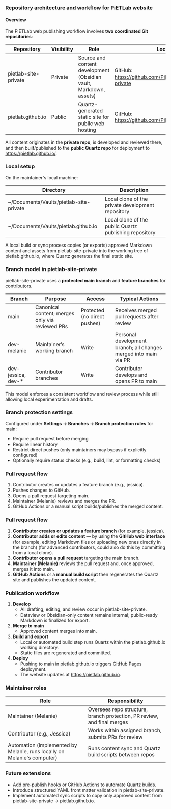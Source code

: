 ### Repository architecture and workflow for PiETLab website
#### Overview
The PiETLab web publishing workflow involves **two coordinated Git repositories**:

|**Repository**|**Visibility**|**Role**|**Location**|
|---|---|---|---|
|pietlab-site-private|Private|Source and content development (Obsidian vault, Markdown, assets)|GitHub: https://github.com/PiETLab/pietlab-site-private|
|pietlab.github.io|Public|Quartz-generated static site for public web hosting|GitHub: https://github.com/PiETLab/pietlab.github.io|
All content originates in the **private repo**, is developed and reviewed there, and then built/published to the **public Quartz repo** for deployment to https://pietlab.github.io/.
### Local setup
On the maintainer's local machine:

| **Directory**                           | **Description**                                        |
| --------------------------------------- | ------------------------------------------------------ |
| ~/Documents/Vaults/pietlab-site-private | Local clone of the private development repository      |
| ~/Documents/Vaults/pietlab.github.io    | Local clone of the public Quartz publishing repository |
A local build or sync process copies (or exports) approved Markdown content and assets from pietlab-site-private into the working tree of pietlab.github.io, where Quartz generates the final static site.
### Branch model in pietlab-site-private
pietlab-site-private uses a **protected main branch** and **feature branches** for contributors.

| **Branch**         | **Purpose**                                     | **Access**                   | **Typical Actions**                                              |
| ------------------ | ----------------------------------------------- | ---------------------------- | ---------------------------------------------------------------- |
| main               | Canonical content; merges only via reviewed PRs | Protected (no direct pushes) | Receives merged pull requests after review                       |
| dev-melanie        | Maintainer’s working branch                     | Write                        | Personal development branch; all changes merged into main via PR |
| dev-jessica, dev-* | Contributor branches                            | Write                        | Contributor develops and opens PR to main                        |
This model enforces a consistent workflow and review process while still allowing local experimentation and drafts.
### Branch protection settings
Configured under **Settings → Branches → Branch protection rules** for main:
- Require pull request before merging
- Require linear history
- Restrict direct pushes (only maintainers may bypass if explicitly configured)
- Optionally require status checks (e.g., build, lint, or formatting checks)
### Pull request flow
1. Contributor creates or updates a feature branch (e.g., jessica).
2. Pushes changes to GitHub.
3. Opens a pull request targeting main.
4. Maintainer (Melanie) reviews and merges the PR.
5. GitHub Actions or a manual script builds/publishes the merged content.
### Pull request flow
1. **Contributor creates or updates a feature branch** (for example, jessica).
2. **Contributor adds or edits content** —  by using the **GitHub web interface** (for example, editing Markdown files or uploading new ones directly in the branch) (for advanced contributors, could also do this by committing from a local clone).
3. **Contributor opens a pull request** targeting the main branch.
4. **Maintainer (Melanie)** reviews the pull request and, once approved, merges it into main.
5. **GitHub Actions** or a **manual build script** then regenerates the Quartz site and publishes the updated content.
### Publication workflow
1. **Develop**
    - All drafting, editing, and review occur in pietlab-site-private.
    - Dataview or Obsidian-only content remains internal; public-ready Markdown is finalized for export.
2. **Merge to main**
    - Approved content merges into main.
3. **Build and export**
    - Local or automated build step runs Quartz within the pietlab.github.io working directory.
    - Static files are regenerated and committed.
4. **Deploy**
    - Pushing to main in pietlab.github.io triggers GitHub Pages deployment.
    - The website updates at https://pietlab.github.io.
### Maintainer roles

| **Role**                                                                | **Responsibility**                                                      |
| ----------------------------------------------------------------------- | ----------------------------------------------------------------------- |
| Maintainer (Melanie)                                                    | Oversees repo structure, branch protection, PR review, and final merges |
| Contributor (e.g., Jessica)                                             | Works within assigned branch, submits PRs for review                    |
| Automation (implemented by Melanie, runs locally on Melanie's computer) | Runs content sync and Quartz build scripts between repos                |
### Future extensions
- Add pre-publish hooks or GitHub Actions to automate Quartz builds.
- Introduce structured YAML front matter validation in pietlab-site-private.
- Implement automated sync scripts to copy only approved content from pietlab-site-private → pietlab.github.io.

